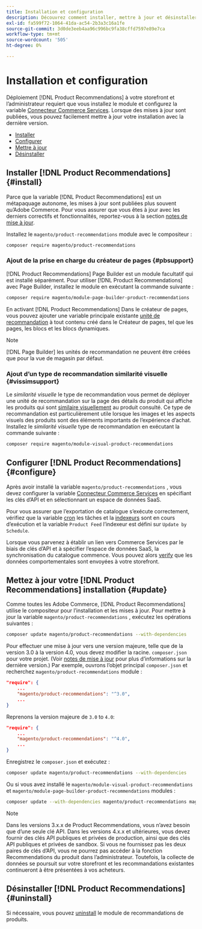 ```yaml
---
title: Installation et configuration
description: Découvrez comment installer, mettre à jour et désinstaller [!DNL Product Recommendations].
exl-id: fa599f72-1064-41da-ac54-2b3a3c16a1fe
source-git-commit: 3d0de3eeb4aa96c996bc9fa38cffd7597e89e7ca
workflow-type: tm+mt
source-wordcount: '505'
ht-degree: 0%

---
```


# Installation et configuration

Déploiement [!DNL Product Recommendations] à votre storefront et l’administrateur requiert que vous installez le module et configurez la variable [Connecteur Commerce Services](../landing/saas.md). Lorsque des mises à jour sont publiées, vous pouvez facilement mettre à jour votre installation avec la dernière version.

- [Installer](#install)
- [Configurer](#configure)
- [Mettre à jour](#update)
- [Désinstaller](#uninstall)

## Installer [!DNL Product Recommendations] {#install}

Parce que la variable [!DNL Product Recommendations] est un métapaquage autonome, les mises à jour sont publiées plus souvent qu’Adobe Commerce. Pour vous assurer que vous êtes à jour avec les derniers correctifs et fonctionnalités, reportez-vous à la section [notes de mise à jour](release-notes.md).

Installez le `magento/product-recommendations` module avec le compositeur :

```bash
composer require magento/product-recommendations
```

### Ajout de la prise en charge du créateur de pages {#pbsupport}

[!DNL Product Recommendations] Page Builder est un module facultatif qui est installé séparément. Pour utiliser [!DNL Product Recommendations] avec Page Builder, installez le module en exécutant la commande suivante :

```bash
composer require magento/module-page-builder-product-recommendations
```

En activant [!DNL Product Recommendations] Dans le créateur de pages, vous pouvez ajouter une variable principale existante [unité de recommandation](https://experienceleague.adobe.com/docs/commerce-admin/page-builder/add-content/recommendations.html) à tout contenu créé dans le Créateur de pages, tel que les pages, les blocs et les blocs dynamiques.

>[!NOTE]
>
>[!DNL Page Builder] les unités de recommandation ne peuvent être créées que pour la vue de magasin par défaut.

### Ajout d’un type de recommandation similarité visuelle {#vissimsupport}

Le _similarité visuelle_ le type de recommandation vous permet de déployer une unité de recommandation sur la page des détails du produit qui affiche les produits qui sont [similaire visuellement](type.md#visualsim) au produit consulté. Ce type de recommandation est particulièrement utile lorsque les images et les aspects visuels des produits sont des éléments importants de l’expérience d’achat. Installez le _similarité visuelle_ type de recommandation en exécutant la commande suivante :

```bash
composer require magento/module-visual-product-recommendations
```

## Configurer [!DNL Product Recommendations] {#configure}

Après avoir installé la variable `magento/product-recommendations` , vous devez configurer la variable [Connecteur Commerce Services](https://experienceleague.adobe.com/docs/commerce-admin/config/services/saas.html) en spécifiant les clés d’API et en sélectionnant un espace de données SaaS.

Pour vous assurer que l’exportation de catalogue s’exécute correctement, vérifiez que la variable [cron](https://experienceleague.adobe.com/docs/commerce-operations/configuration-guide/cli/configure-cron-jobs.html) les tâches et la [indexeurs](https://experienceleague.adobe.com/docs/commerce-operations/configuration-guide/cli/manage-indexers.html) sont en cours d’exécution et la variable `Product Feed` l’indexeur est défini sur `Update by Schedule`.

Lorsque vous parvenez à établir un lien vers Commerce Services par le biais de clés d’API et à spécifier l’espace de données SaaS, la synchronisation du catalogue commence. Vous pouvez alors [verify](verify.md) que les données comportementales sont envoyées à votre storefront.

## Mettez à jour votre [!DNL Product Recommendations] installation {#update}

Comme toutes les Adobe Commerce, [!DNL Product Recommendations] utilise le compositeur pour l’installation et les mises à jour. Pour mettre à jour la variable `magento/product-recommendations` , exécutez les opérations suivantes :

```bash
composer update magento/product-recommendations --with-dependencies
```

Pour effectuer une mise à jour vers une version majeure, telle que de la version 3.0 à la version 4.0, vous devez modifier la racine. `composer.json` pour votre projet. (Voir [notes de mise à jour](release-notes.md) pour plus d’informations sur la dernière version.) Par exemple, ouvrons l’objet principal `composer.json` et recherchez `magento/product-recommendations` module :

```json
"require": {
    ...
    "magento/product-recommendations": "^3.0",
    ...
}
```

Reprenons la version majeure de `3.0` to `4.0`:

```json
"require": {
    ...
    "magento/product-recommendations": "^4.0",
    ...
}
```

Enregistrez le `composer.json` et exécutez :

```bash
composer update magento/product-recommendations --with-dependencies
```

Ou si vous avez installé le `magento/module-visual-product-recommendations` et `magento/module-page-builder-product-recommendations` modules :

```bash
composer update --with-dependencies magento/product-recommendations magento/module-visual-product-recommendations magento/module-page-builder-product-recommendations
```

>[!NOTE]
>
> Dans les versions 3.x.x de Product Recommendations, vous n’avez besoin que d’une seule clé API. Dans les versions 4.x.x et ultérieures, vous devez fournir des clés API publiques et privées de production, ainsi que des clés API publiques et privées de sandbox. Si vous ne fournissez pas les deux paires de clés d’API, vous ne pourrez pas accéder à la fonction Recommendations du produit dans l’administrateur. Toutefois, la collecte de données se poursuit sur votre storefront et les recommandations existantes continueront à être présentées à vos acheteurs.

## Désinstaller [!DNL Product Recommendations] {#uninstall}

Si nécessaire, vous pouvez [uninstall](https://experienceleague.adobe.com/docs/commerce-operations/installation-guide/tutorials/uninstall-modules.html) le module de recommandations de produits.
